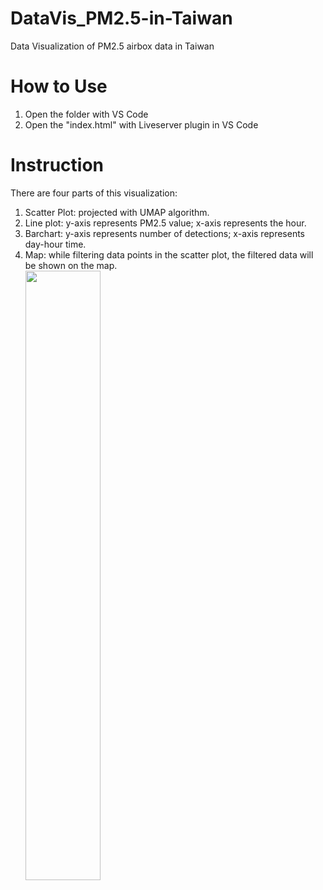# DataVis_PM2.5-in-Taiwan
Data Visualization of PM2.5 airbox data in Taiwan

# How to Use
1. Open the folder with VS Code
2. Open the "index.html" with Liveserver plugin in VS Code

# Instruction
There are four parts of this visualization:
1. Scatter Plot: projected with UMAP algorithm.
2. Line plot: y-axis represents PM2.5 value; x-axis represents the hour.
3. Barchart: y-axis represents number of detections; x-axis represents day-hour time.
4. Map: while filtering data points in the scatter plot, the filtered data will be shown on the map. <br>
[<img src="https://img.youtube.com/vi/r-Y59lYP1AM/maxresdefault.jpg" width="50%">](https://youtu.be/r-Y59lYP1AM)
